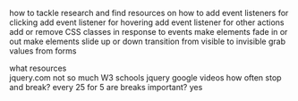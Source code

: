 how to tackle
    research and find resources on how to
        add event listeners for clicking
        add event listener for hovering 
        add event listener for other actions
    add or remove CSS classes in response to events
    make elements fade in or out
    make elements slide up or down
    transition from visible to invisible
    grab values from forms


what resources  
    jquery.com not so much
    W3 schools jquery
    google
    videos
how often stop and break?
    every 25 for 5
are breaks important?
    yes